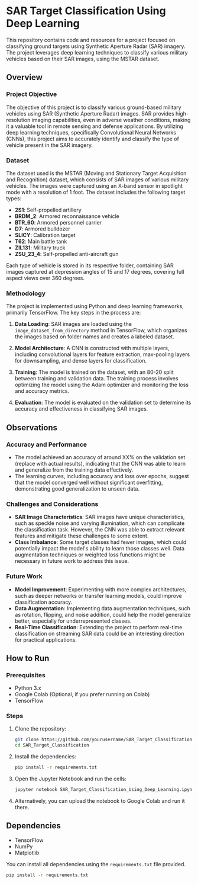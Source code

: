 # SAR Target Classification Using Deep Learning

This repository contains code and resources for a project focused on classifying ground targets using Synthetic Aperture Radar (SAR) imagery. The project leverages deep learning techniques to classify various military vehicles based on their SAR images, using the MSTAR dataset.

## Overview

### Project Objective

The objective of this project is to classify various ground-based military vehicles using SAR (Synthetic Aperture Radar) images. SAR provides high-resolution imaging capabilities, even in adverse weather conditions, making it a valuable tool in remote sensing and defense applications. By utilizing deep learning techniques, specifically Convolutional Neural Networks (CNNs), this project aims to accurately identify and classify the type of vehicle present in the SAR imagery.

### Dataset

The dataset used is the MSTAR (Moving and Stationary Target Acquisition and Recognition) dataset, which consists of SAR images of various military vehicles. The images were captured using an X-band sensor in spotlight mode with a resolution of 1 foot. The dataset includes the following target types:

- **2S1**: Self-propelled artillery
- **BRDM_2**: Armored reconnaissance vehicle
- **BTR_60**: Armored personnel carrier
- **D7**: Armored bulldozer
- **SLICY**: Calibration target
- **T62**: Main battle tank
- **ZIL131**: Military truck
- **ZSU_23_4**: Self-propelled anti-aircraft gun

Each type of vehicle is stored in its respective folder, containing SAR images captured at depression angles of 15 and 17 degrees, covering full aspect views over 360 degrees.

### Methodology

The project is implemented using Python and deep learning frameworks, primarily TensorFlow. The key steps in the process are:

1. **Data Loading**: SAR images are loaded using the `image_dataset_from_directory` method in TensorFlow, which organizes the images based on folder names and creates a labeled dataset.

2. **Model Architecture**: A CNN is constructed with multiple layers, including convolutional layers for feature extraction, max-pooling layers for downsampling, and dense layers for classification.

3. **Training**: The model is trained on the dataset, with an 80-20 split between training and validation data. The training process involves optimizing the model using the Adam optimizer and monitoring the loss and accuracy metrics.

4. **Evaluation**: The model is evaluated on the validation set to determine its accuracy and effectiveness in classifying SAR images.

## Observations

### Accuracy and Performance

- The model achieved an accuracy of around XX% on the validation set (replace with actual results), indicating that the CNN was able to learn and generalize from the training data effectively.
- The learning curves, including accuracy and loss over epochs, suggest that the model converged well without significant overfitting, demonstrating good generalization to unseen data.

### Challenges and Considerations

- **SAR Image Characteristics**: SAR images have unique characteristics, such as speckle noise and varying illumination, which can complicate the classification task. However, the CNN was able to extract relevant features and mitigate these challenges to some extent.
- **Class Imbalance**: Some target classes had fewer images, which could potentially impact the model's ability to learn those classes well. Data augmentation techniques or weighted loss functions might be necessary in future work to address this issue.

### Future Work

- **Model Improvement**: Experimenting with more complex architectures, such as deeper networks or transfer learning models, could improve classification accuracy.
- **Data Augmentation**: Implementing data augmentation techniques, such as rotation, flipping, and noise addition, could help the model generalize better, especially for underrepresented classes.
- **Real-Time Classification**: Extending the project to perform real-time classification on streaming SAR data could be an interesting direction for practical applications.

## How to Run

### Prerequisites

- Python 3.x
- Google Colab (Optional, if you prefer running on Colab)
- TensorFlow

### Steps

1. Clone the repository:

    ```bash
    git clone https://github.com/yourusername/SAR_Target_Classification.git
    cd SAR_Target_Classification
    ```

2. Install the dependencies:

    ```bash
    pip install -r requirements.txt
    ```

3. Open the Jupyter Notebook and run the cells:

    ```bash
    jupyter notebook SAR_Target_Classification_Using_Deep_Learning.ipynb
    ```

4. Alternatively, you can upload the notebook to Google Colab and run it there.

## Dependencies

- TensorFlow
- NumPy
- Matplotlib

You can install all dependencies using the `requirements.txt` file provided.

```bash
pip install -r requirements.txt
